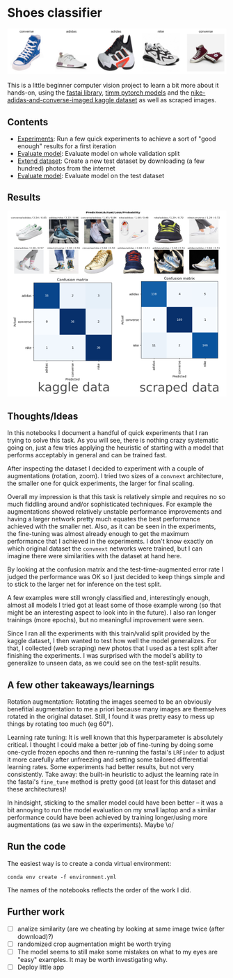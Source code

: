 # Shoes classifier

![png](images/shoes.png)

This is a little beginner computer vision project to learn a bit more about it hands-on, using the [fastai library](https://docs.fast.ai/), [timm pytorch models](https://github.com/rwightman/pytorch-image-models) and the [nike-adidas-and-converse-imaged kaggle dataset](https://www.kaggle.com/datasets/die9origephit/nike-adidas-and-converse-imaged) as well as scraped images.

## Contents
- [Experiments](01_training.ipynb): Run a few quick experiments to achieve a sort of "good enough" results for a first iteration
- [Evaluate model](02_prediction_valid.ipynb): Evaluate model on whole validation split
- [Extend dataset](03_extend_dataset.ipynb): Create a new test dataset by downloading (a few hundred) photos from the internet
- [Evaluate model](04_prediction_test.ipynb): Evaluate model on the test dataset

## Results

<p align="center">
  <img src="images/conf.png">
</p>

## Thoughts/Ideas
In this notebooks I document a handful of quick experiments that I ran trying to solve this task.
As you will see, there is nothing crazy systematic going on, just a few tries applying the heuristic of starting with a model that performs acceptably in general and can be trained fast.

After inspecting the dataset I decided to experiment with a couple of augmentations (rotation, zoom).
I tried two sizes of a `convnext` architecture, the smaller one for quick experiments, the larger for final scaling. 

Overall my impression is that this task is relatively simple and requires no so much fiddling around and/or sophisticated techniques.
For example the augmentations showed relatively unstable performance improvements and having a larger network pretty much equates the best performance achieved with the smaller net. 
Also, as it can be seen in the experiments, the fine-tuning was almost already enough to get the maximum performance that I achieved in the experiments.
I don't know exactly on which original dataset the `convnext` networks were trained, but I can imagine there were similarities with the dataset at hand here.

By looking at the confusion matrix and the test-time-augmented error rate I judged the performance was OK so I just decided to keep things simple and to stick to the larger net for inference on the test split.
  
A few examples were still wrongly classified and, interestingly enough, almost all models I tried got at least some of those example wrong (so that might be an interesting aspect to look into in the future).
I also ran longer trainings (more epochs), but no meaningful improvement were seen.

Since I ran all the experiments with this train/valid split provided by the kaggle dataset, I then wanted to test how well the model generalizes. 
For that, I collected (web scraping) new photos that I used as a test split after finishing the experiments.
I was surprised with the model's ability to generalize to unseen data, as we could see on the test-split results.


## A few other takeaways/learnings
Rotation augmentation: Rotating the images seemed to be an obviously benefitial augmentation to me a priori because many images are themselves rotated in the original dataset.
Still, I found it was pretty easy to mess up things by rotating too much (eg 60°).

Learning rate tuning: It is well known that this hyperparameter is absolutely critical. 
I thought I could make a better job of fine-tuning by doing some one-cycle frozen epochs and then re-running the fastai's `LRFinder` to adjust it more carefully after unfreezing and setting some tailored differential learning rates.
Some experiments had better results, but not very consistently. Take away: the built-in heuristic to adjust the learning rate in the fastai's `fine_tune` method is pretty good (at least for this dataset and these architectures)!

In hindsight, sticking to the smaller model could have been better – it was a bit annoying to run the model evaluation on my small laptop and a similar performance could have been achieved by training longer/using more augmentations (as we saw in the experiments). Maybe \o/

## Run the code
The easiest way is to create a conda virtual environment:
```shell
conda env create -f environment.yml
```

The names of the notebooks reflects the order of the work I did.

## Further work
  - [ ] analize similarity (are we cheating by looking at same image twice (after download)?)
  - [ ] randomized crop augmentation might be worth trying
  - [ ] The model seems to still make some mistakes on what to my eyes are "easy" examples. It may be worth investigating why.
  - [ ] Deploy little app
